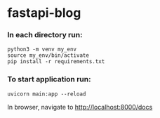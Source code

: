 # fastapi-blog


### In each directory run:

```
python3 -m venv my_env
source my_env/bin/activate
pip install -r requirements.txt

```

### To start application run:

```
uvicorn main:app --reload

```

In browser, navigate to [http://localhost:8000/docs](http://localhost:8000/docs)